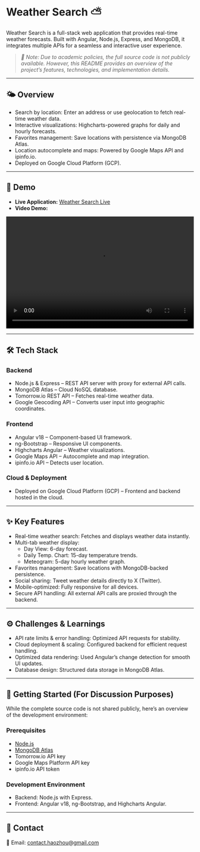 # Weather Search ⛅

Weather Search is a full-stack web application that provides real-time weather forecasts. Built with Angular, Node.js, Express, and MongoDB, it integrates multiple APIs for a seamless and interactive user experience.

> *🔹 Note: Due to academic policies, the full source code is not publicly available. However, this README provides an overview of the project’s features, technologies, and implementation details.*

---

## 🌤️ Overview

- Search by location: Enter an address or use geolocation to fetch real-time weather data.
- Interactive visualizations: Highcharts-powered graphs for daily and hourly forecasts.
- Favorites management: Save locations with persistence via MongoDB Atlas.
- Location autocomplete and maps: Powered by Google Maps API and ipinfo.io.
- Deployed on Google Cloud Platform (GCP).

---

## 🔗 Demo

- **Live Application:** [Weather Search Live](https://csci571asgm3frontend.wl.r.appspot.com/)
- **Video Demo:** 
<video width="100%" height="300rem" controls>
  <source src="assets/demo.mp4" type="video/mp4">
  Your browser does not support the video tag. [Watch here](assets/demo.mov)
</video>

---

## 🛠️ Tech Stack

### Backend
- Node.js & Express – REST API server with proxy for external API calls.
- MongoDB Atlas – Cloud NoSQL database.
- Tomorrow.io REST API – Fetches real-time weather data.
- Google Geocoding API – Converts user input into geographic coordinates.

### Frontend
- Angular v18 – Component-based UI framework.
- ng-Bootstrap – Responsive UI components.
- Highcharts Angular – Weather visualizations.
- Google Maps API – Autocomplete and map integration.
- ipinfo.io API – Detects user location.

### Cloud & Deployment
- Deployed on Google Cloud Platform (GCP) – Frontend and backend hosted in the cloud.

---

## ✨ Key Features

- Real-time weather search: Fetches and displays weather data instantly.
- Multi-tab weather display:  
  - Day View: 6-day forecast.  
  - Daily Temp. Chart: 15-day temperature trends.  
  - Meteogram: 5-day hourly weather graph.  
- Favorites management: Save locations with MongoDB-backed persistence.
- Social sharing: Tweet weather details directly to X (Twitter).
- Mobile-optimized: Fully responsive for all devices.
- Secure API handling: All external API calls are proxied through the backend.

---

## ⚙️ Challenges & Learnings

- API rate limits & error handling: Optimized API requests for stability.
- Cloud deployment & scaling: Configured backend for efficient request handling.
- Optimized data rendering: Used Angular’s change detection for smooth UI updates.
- Database design: Structured data storage in MongoDB Atlas.

---

## 🚀 Getting Started (For Discussion Purposes)
While the complete source code is not shared publicly, here’s an overview of the development environment:
### Prerequisites
- [Node.js](https://nodejs.org/)
- [MongoDB Atlas](https://www.mongodb.com/cloud/atlas)
- Tomorrow.io API key
- Google Maps Platform API key
- ipinfo.io API token

### Development Environment
- Backend: Node.js with Express.
- Frontend: Angular v18, ng-Bootstrap, and Highcharts Angular.

---

## 📧 Contact

📩 Email: [contact.haozhou@gmail.com](mailto:contact.haozhou@gmail.com)

